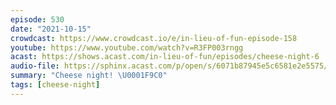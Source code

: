 ```yaml
---
episode: 530
date: "2021-10-15"
crowdcast: https://www.crowdcast.io/e/in-lieu-of-fun-episode-158
youtube: https://www.youtube.com/watch?v=R3FP003rngg
acast: https://shows.acast.com/in-lieu-of-fun/episodes/cheese-night-6
audio-file: https://sphinx.acast.com/p/open/s/6071b87945e5c6581e2e5575/e/616deb33570c7e00139a1f03/media.mp3
summary: "Cheese night! \U0001F9C0"
tags: [cheese-night]
---
```

